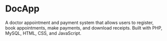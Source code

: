 # DocApp
A doctor appointment and payment system that allows users to register, book appointments, make payments, and download receipts. Built with PHP, MySQL, HTML, CSS, and JavaScript.

